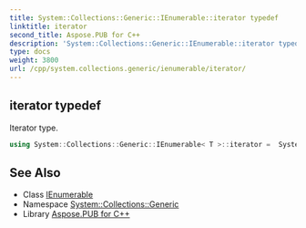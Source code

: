```yaml
---
title: System::Collections::Generic::IEnumerable::iterator typedef
linktitle: iterator
second_title: Aspose.PUB for C++
description: 'System::Collections::Generic::IEnumerable::iterator typedef. Iterator type in C++.'
type: docs
weight: 3800
url: /cpp/system.collections.generic/ienumerable/iterator/
---
```

## iterator typedef


Iterator type.

```cpp
using System::Collections::Generic::IEnumerable< T >::iterator =  System::Details::VirtualizedIterator<T>
```

## See Also

* Class [IEnumerable](../)
* Namespace [System::Collections::Generic](../../)
* Library [Aspose.PUB for C++](../../../)
